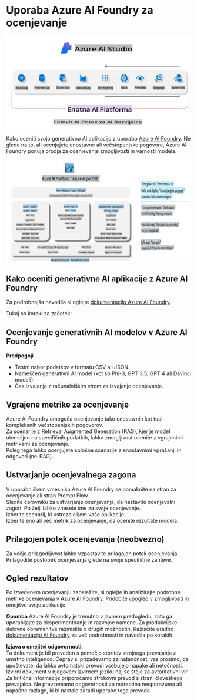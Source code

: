 # **Uporaba Azure AI Foundry za ocenjevanje**

![aistudo](../../../../../translated_images/AIFoundry.61da8c74bccc0241ce9a4cb53a170912245871de9235043afcb796ccbc076fdc.sl.png)

Kako oceniti svojo generativno AI aplikacijo z uporabo [Azure AI Foundry](https://ai.azure.com?WT.mc_id=aiml-138114-kinfeylo). Ne glede na to, ali ocenjujete enostavne ali večstopenjske pogovore, Azure AI Foundry ponuja orodja za ocenjevanje zmogljivosti in varnosti modela. 

![aistudo](../../../../../translated_images/AIPortfolio.5aaa2b25e9157624a4542fe041d66a96a1c1ec6007e4e5aadd926c6ec8ce18b3.sl.png)

## Kako oceniti generativne AI aplikacije z Azure AI Foundry
Za podrobnejša navodila si oglejte [dokumentacijo Azure AI Foundry](https://learn.microsoft.com/azure/ai-studio/how-to/evaluate-generative-ai-app?WT.mc_id=aiml-138114-kinfeylo).

Tukaj so koraki za začetek:

## Ocenjevanje generativnih AI modelov v Azure AI Foundry

**Predpogoji**

- Testni nabor podatkov v formatu CSV ali JSON.
- Nameščen generativni AI model (kot so Phi-3, GPT 3.5, GPT 4 ali Davinci modeli).
- Čas izvajanja z računalniškim virom za izvajanje ocenjevanja.

## Vgrajene metrike za ocenjevanje

Azure AI Foundry omogoča ocenjevanje tako enostavnih kot tudi kompleksnih večstopenjskih pogovorov.  
Za scenarije z Retrieval Augmented Generation (RAG), kjer je model utemeljen na specifičnih podatkih, lahko zmogljivost ocenite z vgrajenimi metrikami za ocenjevanje.  
Poleg tega lahko ocenjujete splošne scenarije z enostavnimi vprašanji in odgovori (ne-RAG).

## Ustvarjanje ocenjevalnega zagona

V uporabniškem vmesniku Azure AI Foundry se pomaknite na stran za ocenjevanje ali stran Prompt Flow.  
Sledite čarovniku za ustvarjanje ocenjevanja, da nastavite ocenjevalni zagon. Po želji lahko vnesete ime za svoje ocenjevanje.  
Izberite scenarij, ki ustreza ciljem vaše aplikacije.  
Izberite eno ali več metrik za ocenjevanje, da ocenite rezultate modela.

## Prilagojen potek ocenjevanja (neobvezno)

Za večjo prilagodljivost lahko vzpostavite prilagojen potek ocenjevanja. Prilagodite postopek ocenjevanja glede na svoje specifične zahteve.

## Ogled rezultatov

Po izvedenem ocenjevanju zabeležite, si oglejte in analizirajte podrobne metrike ocenjevanja v Azure AI Foundry. Pridobite vpogled v zmogljivosti in omejitve svoje aplikacije.

**Opomba** Azure AI Foundry je trenutno v javnem predogledu, zato ga uporabljajte za eksperimentiranje in razvojne namene. Za produkcijske delovne obremenitve razmislite o drugih možnostih. Raziščite uradno [dokumentacijo AI Foundry](https://learn.microsoft.com/azure/ai-studio/?WT.mc_id=aiml-138114-kinfeylo) za več podrobnosti in navodila po korakih.

**Izjava o omejitvi odgovornosti**:  
Ta dokument je bil preveden s pomočjo storitev strojnega prevajanja z umetno inteligenco. Čeprav si prizadevamo za natančnost, vas prosimo, da upoštevate, da lahko avtomatski prevodi vsebujejo napake ali netočnosti. Izvirni dokument v njegovem izvirnem jeziku naj se šteje za avtoritativni vir. Za kritične informacije priporočamo strokovni prevod s strani človeškega prevajalca. Ne prevzemamo odgovornosti za morebitna nesporazuma ali napačne razlage, ki bi nastale zaradi uporabe tega prevoda.